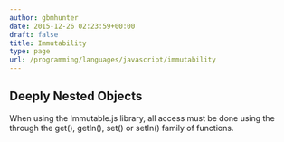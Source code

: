 ```yaml
---
author: gbmhunter
date: 2015-12-26 02:23:59+00:00
draft: false
title: Immutability
type: page
url: /programming/languages/javascript/immutability
---
```


## Deeply Nested Objects

When using the Immutable.js library, all access must be done using the  through the get(), getIn(), set() or setIn() family of functions.

